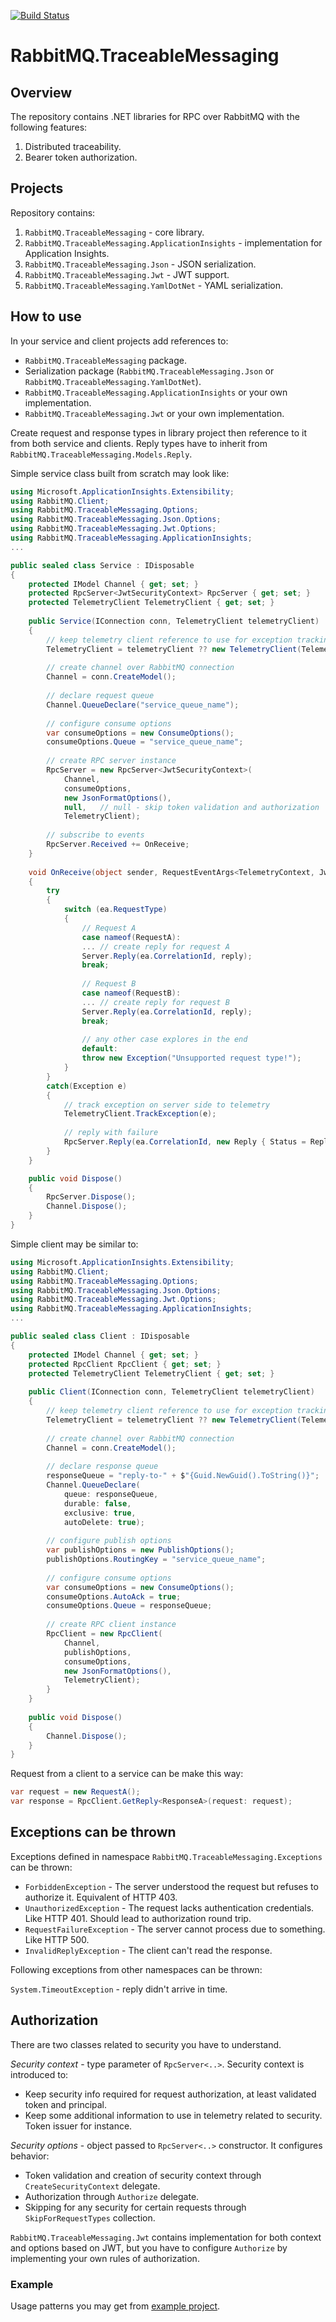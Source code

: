 [![Build Status](https://dev.azure.com/dlar/RabbitMQ.TraceableMessaging/_apis/build/status/dmlarionov.RabbitMQ.TraceableMessaging?branchName=master)](https://dev.azure.com/dlar/RabbitMQ.TraceableMessaging/_build/latest?definitionId=5&branchName=master)

# RabbitMQ.TraceableMessaging
## Overview

The repository contains .NET libraries for RPC over RabbitMQ with the following features:

1. Distributed traceability.
2. Bearer token authorization.

## Projects

Repository contains:

1. `RabbitMQ.TraceableMessaging` - core library.
2. `RabbitMQ.TraceableMessaging.ApplicationInsights` - implementation for Application Insights.
3. `RabbitMQ.TraceableMessaging.Json` - JSON serialization.
4. `RabbitMQ.TraceableMessaging.Jwt` - JWT support.
5. `RabbitMQ.TraceableMessaging.YamlDotNet` - YAML serialization.

## How to use

In your service and client projects add references to:

- `RabbitMQ.TraceableMessaging` package.
- Serialization package (`RabbitMQ.TraceableMessaging.Json` or `RabbitMQ.TraceableMessaging.YamlDotNet`).
- `RabbitMQ.TraceableMessaging.ApplicationInsights` or your own implementation.
- `RabbitMQ.TraceableMessaging.Jwt` or your own implementation.

Create request and response types in library project then reference to it from both service and clients. Reply types have to inherit from `RabbitMQ.TraceableMessaging.Models.Reply`.

Simple service class built from scratch may look like:

```csharp
using Microsoft.ApplicationInsights.Extensibility;
using RabbitMQ.Client;
using RabbitMQ.TraceableMessaging.Options;
using RabbitMQ.TraceableMessaging.Json.Options;
using RabbitMQ.TraceableMessaging.Jwt.Options;
using RabbitMQ.TraceableMessaging.ApplicationInsights;
...

public sealed class Service : IDisposable
{
	protected IModel Channel { get; set; }
	protected RpcServer<JwtSecurityContext> RpcServer { get; set; }
	protected TelemetryClient TelemetryClient { get; set; }
	
	public Service(IConnection conn, TelemetryClient telemetryClient)
	{
		// keep telemetry client reference to use for exception tracking
		TelemetryClient = telemetryClient ?? new TelemetryClient(TelemetryConfiguration.Active);
		
		// create channel over RabbitMQ connection
		Channel = conn.CreateModel();
		
		// declare request queue
		Channel.QueueDeclare("service_queue_name");
		
		// configure consume options
		var consumeOptions = new ConsumeOptions();
		consumeOptions.Queue = "service_queue_name";
		
		// create RPC server instance
		RpcServer = new RpcServer<JwtSecurityContext>(
			Channel,
			consumeOptions, 
			new JsonFormatOptions(),
			null,	// null - skip token validation and authorization
			TelemetryClient);
		
		// subscribe to events
		RpcServer.Received += OnReceive;
	}
	
	void OnReceive(object sender, RequestEventArgs<TelemetryContext, JwtSecurityContext> ea)
	{
		try
		{
			switch (ea.RequestType)
			{
				// Request A
				case nameof(RequestA):
				...	// create reply for request A
				Server.Reply(ea.CorrelationId, reply);
				break;
				
				// Request B
				case nameof(RequestB):
				...	// create reply for request B
				Server.Reply(ea.CorrelationId, reply);
				break;
				
				// any other case explores in the end
				default:
				throw new Exception("Unsupported request type!");
			}
		}
		catch(Exception e)
		{
			// track exception on server side to telemetry
			TelemetryClient.TrackException(e);
			
			// reply with failure
			RpcServer.Reply(ea.CorrelationId, new Reply { Status = ReplyStatus.Fail });
		}
	}

	public void Dispose()
	{
		RpcServer.Dispose();
		Channel.Dispose();
	}
}
```

Simple client may be similar to:

```csharp
using Microsoft.ApplicationInsights.Extensibility;
using RabbitMQ.Client;
using RabbitMQ.TraceableMessaging.Options;
using RabbitMQ.TraceableMessaging.Json.Options;
using RabbitMQ.TraceableMessaging.Jwt.Options;
using RabbitMQ.TraceableMessaging.ApplicationInsights;
...

public sealed class Client : IDisposable
{
	protected IModel Channel { get; set; }
	protected RpcClient RpcClient { get; set; }
	protected TelemetryClient TelemetryClient { get; set; }
	
	public Client(IConnection conn, TelemetryClient telemetryClient)
	{
		// keep telemetry client reference to use for exception tracking
		TelemetryClient = telemetryClient ?? new TelemetryClient(TelemetryConfiguration.Active);
		
		// create channel over RabbitMQ connection
		Channel = conn.CreateModel();
		
		// declare response queue
		responseQueue = "reply-to-" + $"{Guid.NewGuid().ToString()}";
		Channel.QueueDeclare(
			queue: responseQueue,
			durable: false,
			exclusive: true,
			autoDelete: true);
		
		// configure publish options
		var publishOptions = new PublishOptions();
		publishOptions.RoutingKey = "service_queue_name";
		
		// configure consume options
		var consumeOptions = new ConsumeOptions();
		consumeOptions.AutoAck = true;
		consumeOptions.Queue = responseQueue;
		
		// create RPC client instance
		RpcClient = new RpcClient(
			Channel,
			publishOptions,
			consumeOptions, 
			new JsonFormatOptions(),
			TelemetryClient);
		}
	}
	
	public void Dispose()
	{
		Channel.Dispose();
	}
}
```

Request from a client to a service can be make this way:

```csharp
var request = new RequestA();
var response = RpcClient.GetReply<ResponseA>(request: request);
```

## Exceptions can be thrown

Exceptions defined in namespace `RabbitMQ.TraceableMessaging.Exceptions` can be thrown:

- `ForbiddenException` - The server understood the request but refuses to authorize it. Equivalent of HTTP 403.
- `UnauthorizedException` - The request lacks authentication credentials. Like HTTP 401. Should lead to authorization round trip.
- `RequestFailureException` - The server cannot process due to something. Like HTTP 500.
- `InvalidReplyException` - The client can't read the response.

Following exceptions from other namespaces can be thrown: 

`System.TimeoutException` - reply didn't arrive in time.

## Authorization

There are two classes related to security you have to understand.

*Security context* - type parameter of  `RpcServer<..>`. Security context is introduced to:

- Keep security info required for request authorization, at least validated token and principal.
- Keep some additional information to use in telemetry related to security. Token issuer for instance.

*Security options* - object passed to `RpcServer<..>` constructor. It configures behavior:

- Token validation and creation of security context through `CreateSecurityContext` delegate.
- Authorization through `Authorize` delegate.
- Skipping for any security for certain requests through `SkipForRequestTypes` collection.

`RabbitMQ.TraceableMessaging.Jwt` contains implementation for both context and options based on JWT, but you have to configure `Authorize` by implementing your own rules of authorization.

### Example

Usage patterns you may get from [example project](https://github.com/dmlarionov/RabbitMQ.TraceableMessaging-example1).
